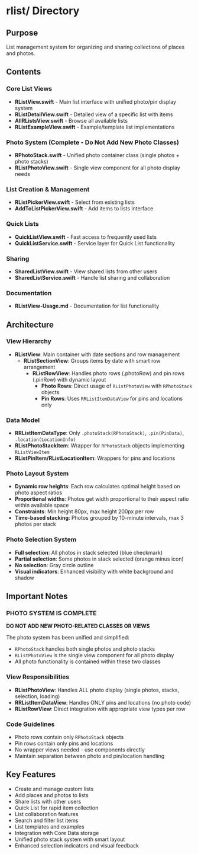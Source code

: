 # rlist/ Directory

## Purpose
List management system for organizing and sharing collections of places and photos.

## Contents

### Core List Views
- **RListView.swift** - Main list interface with unified photo/pin display system
- **RListDetailView.swift** - Detailed view of a specific list with items
- **AllRListsView.swift** - Browse all available lists
- **RListExampleView.swift** - Example/template list implementations

### Photo System (Complete - Do Not Add New Photo Classes)
- **RPhotoStack.swift** - Unified photo container class (single photos + photo stacks)
- **RListPhotoView.swift** - Single view component for all photo display needs

### List Creation & Management
- **RListPickerView.swift** - Select from existing lists
- **AddToListPickerView.swift** - Add items to lists interface

### Quick Lists
- **QuickListView.swift** - Fast access to frequently used lists
- **QuickListService.swift** - Service layer for Quick List functionality

### Sharing
- **SharedListView.swift** - View shared lists from other users
- **SharedListService.swift** - Handle list sharing and collaboration

### Documentation
- **RListView-Usage.md** - Documentation for list functionality

## Architecture

### View Hierarchy
- **RListView**: Main container with date sections and row management
  - **RListSectionView**: Groups items by date with smart row arrangement
    - **RListRowView**: Handles photo rows (.photoRow) and pin rows (.pinRow) with dynamic layout
      - **Photo Rows**: Direct usage of `RListPhotoView` with `RPhotoStack` objects
      - **Pin Rows**: Uses `RRListItemDataView` for pins and locations only

### Data Model
- **RRListItemDataType**: Only `.photoStack(RPhotoStack)`, `.pin(PinData)`, `.location(LocationInfo)`
- **RListPhotoStackItem**: Wrapper for `RPhotoStack` objects implementing `RListViewItem`
- **RListPinItem/RListLocationItem**: Wrappers for pins and locations

### Photo Layout System
- **Dynamic row heights**: Each row calculates optimal height based on photo aspect ratios
- **Proportional widths**: Photos get width proportional to their aspect ratio within available space  
- **Constraints**: Min height 80px, max height 200px per row
- **Time-based stacking**: Photos grouped by 10-minute intervals, max 3 photos per stack

### Photo Selection System
- **Full selection**: All photos in stack selected (blue checkmark)
- **Partial selection**: Some photos in stack selected (orange minus icon)
- **No selection**: Gray circle outline
- **Visual indicators**: Enhanced visibility with white background and shadow

## Important Notes

### PHOTO SYSTEM IS COMPLETE
**DO NOT ADD NEW PHOTO-RELATED CLASSES OR VIEWS**

The photo system has been unified and simplified:
- `RPhotoStack` handles both single photos and photo stacks
- `RListPhotoView` is the single view component for all photo display
- All photo functionality is contained within these two classes

### View Responsibilities
- **RListPhotoView**: Handles ALL photo display (single photos, stacks, selection, loading)
- **RRListItemDataView**: Handles ONLY pins and locations (no photo code)
- **RListRowView**: Direct integration with appropriate view types per row

### Code Guidelines
- Photo rows contain only `RPhotoStack` objects
- Pin rows contain only pins and locations
- No wrapper views needed - use components directly
- Maintain separation between photo and pin/location handling

## Key Features
- Create and manage custom lists
- Add places and photos to lists  
- Share lists with other users
- Quick List for rapid item collection
- List collaboration features
- Search and filter list items
- List templates and examples
- Integration with Core Data storage
- Unified photo stack system with smart layout
- Enhanced selection indicators and visual feedback